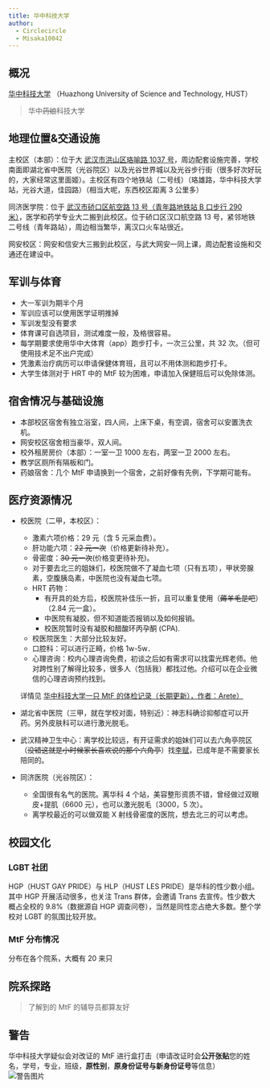 ```yaml
---
title: 华中科技大学
author:
  - Circlecircle
  - Misaka10042
---
```


## 概况

[华中科技大学](https://www.hust.edu.cn/) （Huazhong University of Science and Technology, HUST）

> 华中~~药娘~~科技大学

## 地理位置&交通设施

主校区（本部）：位于大 [武汉市洪山区珞喻路 1037 号](https://amap.com/place/B001B0ISPB)，周边配套设施完善，学校南面即湖北省中医院（光谷院区）以及光谷世界城以及光谷步行街（很多好次好玩的，大家经常这里面姬）。主校区有四个地铁站（二号线）（珞雄路，华中科技大学站，光谷大道，佳园路）（相当大呢，东西校区距离 3 公里多）

同济医学院：位于 [武汉市硚口区航空路 13 号（青年路地铁站 B 口步行 290 米）](https://amap.com/place/B001B06178)，医学和药学专业大二搬到此校区。位于硚口区汉口航空路 13 号，紧邻地铁二号线（青年路站），周边相当繁华，离汉口火车站很近。

网安校区：网安和信安大三搬到此校区，与武大网安一同上课，周边配套设施和交通还在建设中。

## 军训与体育

- 大一军训为期半个月
- 军训应该可以使用医学证明推掉
- 军训发型没有要求
- 体育课可自选项目，测试难度一般，及格很容易。
- 每学期要求使用华中大体育（app）跑步打卡，一次三公里，共 32 次。（但可使用技术足不出户完成）
- 凭激素治疗病历可以申请保健体育班，且可以不用体测和跑步打卡。
- 大学生体测对于 HRT 中的 MtF 较为困难，申请加入保健班后可以免除体测。

## 宿舍情况与基础设施

- 本部校区宿舍有独立浴室，四人间，上床下桌，有空调，宿舍可以安置洗衣机。
- 网安校区宿舍相当豪华，双人间。
- 校外租房房价（本部）：一室一卫 1000 左右，两室一卫 2000 左右。
- 教学区厕所有隔板和门。
- 药娘宿舍：几个 MtF 申请换到一个宿舍，之前好像有先例，下学期可能有。

## 医疗资源情况

- 校医院（二甲，本校区）：
  - 激素六项价格：29 元（含 5 元采血费）。
  - 肝功能六项：~~22 元一次~~（价格更新待补充）。
  - 骨密度：~~30 元一次~~(价格变更待补充)。
  - 对于要去北三的姐妹们，校医院做不了凝血七项（只有五项），甲状旁腺素，空腹胰岛素，中医院也没有凝血七项。
  - HRT 药物：
    - 有开具的处方后，校医院补佳乐一折，且可以重复使用（~~薅羊毛是吧~~）（2.84 元一盒）。
    - 中医院有凝胶，但不知道能否报销以及如何报销。
    - 校医院暂时没有凝胶和醋酸环丙孕酮 (CPA).
  - 校医院医生：大部分比较友好。
  - 口腔科：可以进行正畸，价格 1w-5w．
  - 心理咨询：校内心理咨询免费，初谈之后如有需求可以找雷光辉老师。他对跨性别了解得比较多，很多人（包括我）都找过他。介绍可以在企业微信的心理咨询预约找到。

  详情见 [华中科技大学一只 MtF 的体检记录（长期更新），作者：Arete）](https://zhuanlan.zhihu.com/p/270528659)

- 湖北省中医院（三甲，就在学校对面，特别近）：神志科确诊抑郁症可以开药。另外皮肤科可以进行激光脱毛。
- 武汉精神卫生中心：离学校比较远，有开证需求的姐妹们可以去六角亭院区（~~没错这就是小时候家长喜欢说的那个六角亭~~）找[李赋](https://mtf.wiki/zh-cn/docs/psyco/hubei/li-fu/)，已成年是不需要家长陪同的。
- 同济医院（光谷院区）：
  - 全国很有名气的医院。离华科 4 个站，美容整形资质不错，曾经做过双眼皮+提肌（6600 元），也可以激光脱毛（3000，5 次）。
  - 离学校最近的可以做双能 X 射线骨密度的医院，想去北三的可以考虑。

## 校园文化

### LGBT 社团

HGP（HUST GAY PRIDE）与 HLP（HUST LES PRIDE）是华科的性少数小组。其中 HGP 开展活动很多，也关注 Trans 群体，会邀请 Trans 去宣传。性少数大概占全校的 9.8%（数据源自 HGP 调查问卷），当然是同性恋占绝大多数。整个学校对 LGBT 的氛围比较开放。

### MtF 分布情况

分布在各个院系，大概有 20 来只

## 院系探路

> 了解到的 MtF 的辅导员都算友好

## 警告
华中科技大学疑似会对改证的 MtF 进行盒打击（申请改证时会**公开张贴**您的姓名，学号，专业，班级，**原性别**，**原身份证号与新身份证号**等信息）  
![警告图片](/assets/HUST_WARNING.jpg)

